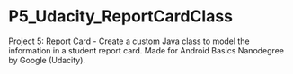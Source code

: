 # P5_Udacity_ReportCardClass
Project 5: Report Card - Create a custom Java class to model the information in a student report card. Made for Android Basics Nanodegree by Google (Udacity).
